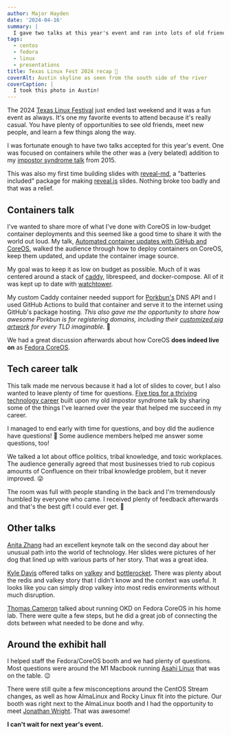 ```yaml
---
author: Major Hayden
date: '2024-04-16'
summary: |
  I gave two talks at this year's event and ran into lots of old friends and colleagues. 🐧
tags: 
  - centos
  - fedora
  - linux
  - presentations
title: Texas Linux Fest 2024 recap 🤠
coverAlt: Austin skyline as seen from the south side of the river
coverCaption: |
  I took this photo in Austin!
---
```


The 2024 [Texas Linux Festival](https://2024.texaslinuxfest.org/) just ended last weekend and it was a fun event as always.
It's one my favorite events to attend because it's really casual.
You have plenty of opportunities to see old friends, meet new people, and learn a few things along the way.

I was fortunate enough to have two talks accepted for this year's event.
One was focused on containers while the other was a (very belated) addition to my [impostor syndrome talk](/p/impostor-syndrome-talk-faqs-and-follow-ups/) from 2015.

This was also my first time building slides with [reveal-md](https://github.com/webpro/reveal-md), a "batteries included" package for making [reveal.js](https://revealjs.com/) slides.
Nothing broke too badly and that was a relief.

## Containers talk

I've wanted to share more of what I've done with CoreOS in low-budget container deployments and this seemed like a good time to share it with the world out loud.
My talk, [Automated container updates with GitHub and CoreOS](https://txlf24-containers.major.io/#/), walked the audience through how to deploy containers on CoreOS, keep them updated, and update the container image source.

My goal was to keep it as low on budget as possible.
Much of it was centered around a stack of [caddy](/p/caddy-porkbun/), librespeed, and docker-compose.
All of it was kept up to date with [watchtower](/p/watchtower/).

My custom Caddy container needed support for [Porkbun's](https://porkbun.com/) DNS API and I used GitHub Actions to build that container and serve it to the internet using GitHub's package hosting.
_This also gave me the opportunity to share how awesome Porkbun is for registering domains, including their [customized pig artwork](https://porkbun.com/tld/jobs) for every TLD imaginable._ 🐷

We had a great discussion afterwards about how CoreOS **does indeed live on** as [Fedora CoreOS](https://fedoraproject.org/coreos/).

## Tech career talk

This talk made me nervous because it had a lot of slides to cover, but I also wanted to leave plenty of time for questions.
[Five tips for a thriving technology career](https://txlf24-tech-career.major.io/#/) built upon my old impostor syndrome talk by sharing some of the things I've learned over the year that helped me succeed in my career.

I managed to end early with time for questions, and boy did the audience have questions! 📣
Some audience members helped me answer some questions, too!

We talked a lot about office politics, tribal knowledge, and toxic workplaces.
The audience generally agreed that most businesses tried to rub copious amounts of Confluence on their tribal knowledge problem, but it never improved. 😜

The room was full with people standing in the back and I'm tremendously humbled by everyone who came.
I received plenty of feedback afterwards and that's the best gift I could ever get. 🎁

## Other talks

[Anita Zhang](https://github.com/anitazha) had an excellent keynote talk on the second day about her unusual path into the world of technology.
Her slides were pictures of her dog that lined up with various parts of her story.
That was a great idea.

[Kyle Davis](https://www.linkedin.com/in/kyle-davis-linux/?originalSubdomain=ca) offered talks on [valkey](https://github.com/valkey-io/valkey) and [bottlerocket](https://github.com/bottlerocket-os/bottlerocket).
There was plenty about the redis and valkey story that I didn't know and the context was useful.
It looks like you can simply drop valkey into most redis environments without much disruption.

[Thomas Cameron](https://www.linkedin.com/in/thomascameron/) talked about running OKD on Fedora CoreOS in his home lab.
There were quite a few steps, but he did a great job of connecting the dots between what needed to be done and why.

## Around the exhibit hall

I helped staff the Fedora/CoreOS booth and we had plenty of questions.
Most questions were around the M1 Macbook running [Asahi Linux](https://asahilinux.org/) that was on the table. 😉

There were still quite a few misconceptions around the CentOS Stream changes, as well as how AlmaLinux and Rocky Linux fit into the picture.
Our booth was right next to the AlmaLinux booth and I had the opportunity to meet [Jonathan Wright](https://jonathanspw.com/about/).
That was awesome!

**I can't wait for next year's event.**
